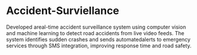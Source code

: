 # Accident-Surviellance
Developed areal-time accident surveillance system using computer vision and machine learning to detect road  accidents from live video feeds. The system identifies sudden crashes and sends automatedalerts to emergency  services through SMS integration, improving response time and road safety.

